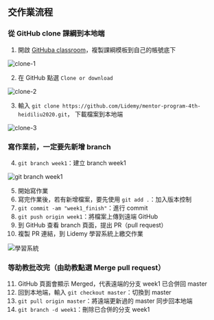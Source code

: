 ## 交作業流程

### 從 GitHub clone 課綱到本地端

1. 開啟 [GitHuba classroom](https://classroom.github.com/a/SbDvk2VA)，複製課綱模板到自己的帳號底下

![clone-1](https://i.imgur.com/UBpEFxx.png)

2. 在 GitHub 點選 `Clone or download`

![clone-2](https://i.imgur.com/3S4xeqG.png)

3. 輸入 `git clone https://github.com/Lidemy/mentor-program-4th-heidiliu2020.git`，
下載檔案到本地端

![clone-3](https://i.imgur.com/yLDN87s.png)

### 寫作業前，一定要先新增 branch

4. `git branch week1`：建立 branch week1

![git branch week1](https://i.imgur.com/UDU1YvA.png)

5. 開始寫作業
6. 寫完作業後，若有新增檔案，要先使用 `git add .`：加入版本控制
7. `git commit -am "week1_finish"`：進行 commit
8. `git push origin week1`：將檔案上傳到遠端 GitHub
9. 到 GitHub 查看 branch 頁面，提出 PR（pull request）
10. 複製 PR 連結，到 Lidemy 學習系統上繳交作業

![學習系統](https://i.imgur.com/C52SZIQ.png)

### 等助教批改完（由助教點選 Merge pull request）

11. GitHub 頁面會顯示 Merged，代表遠端的分支 week1 已合併回 master
12. 回到本地端，輸入 `git checkout master`：切換到 master
13. `git pull origin master`：將遠端更新過的 master 同步回本地端
14. `git branch -d week1`：刪除已合併的分支 week1